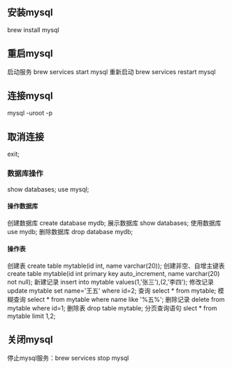 ## 安装mysql
brew install mysql

## 重启mysql
启动服务 brew services start mysql
重新启动 brew services restart mysql

## 连接mysql
mysql -uroot -p

## 取消连接
exit;

### 数据库操作
show databases;
use mysql;
 
#### 操作数据库
创建数据库 create database mydb;
展示数据库 show databases;
使用数据库 use mydb;
删除数据库 drop database mydb;
#### 操作表
创建表  create table mytable(id int, name varchar(20));
创建非空、自增主键表 create table mytable(id int primary key auto_increment, name varchar(20) not null);
新建记录 insert into mytable values(1,'张三'),(2,'李四');
修改记录 update mytable set name='王五' where id=2;
查询 select * from mytable;
模糊查询 select * from mytable where name like '%五%';
删除记录 delete from mytable where id=1;
删除表 drop table mytable;
分页查询语句 slect * from mytable limit 1,2;
## 关闭mysql
停止mysql服务：brew services stop mysql
